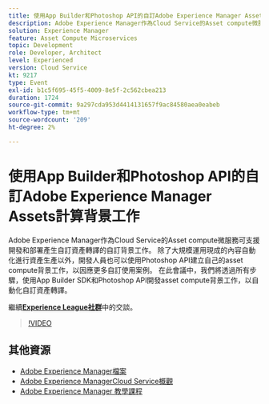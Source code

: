 ```yaml
---
title: 使用App Builder和Photoshop API的自訂Adobe Experience Manager Assets計算背景工作
description: Adobe Experience Manager作為Cloud Service的Asset compute微服務可支援開發和部署產生自訂資產轉譯的自訂背景工作。 除了大規模運用現成的內容自動化進行資產生產以外，開發人員也可以使用Photoshop API建立自己的asset compute背景工作，以因應更多自訂使用案例。 在此會議中，我們將透過所有步驟，使用App Builder SDK和Photoshop API開發asset compute背景工作，以自動化自訂資產轉譯。
solution: Experience Manager
feature: Asset Compute Microservices
topic: Development
role: Developer, Architect
level: Experienced
version: Cloud Service
kt: 9217
type: Event
exl-id: b1c5f695-45f5-4009-8e5f-2c562cbea213
duration: 1724
source-git-commit: 9a297cda953d4414131657f9ac84580aea0eabeb
workflow-type: tm+mt
source-wordcount: '209'
ht-degree: 2%

---
```


# 使用App Builder和Photoshop API的自訂Adobe Experience Manager Assets計算背景工作

Adobe Experience Manager作為Cloud Service的Asset compute微服務可支援開發和部署產生自訂資產轉譯的自訂背景工作。 除了大規模運用現成的內容自動化進行資產生產以外，開發人員也可以使用Photoshop API建立自己的asset compute背景工作，以因應更多自訂使用案例。 在此會議中，我們將透過所有步驟，使用App Builder SDK和Photoshop API開發asset compute背景工作，以自動化自訂資產轉譯。

繼續&#x200B;**[Experience League社群](https://adobe.ly/3F6f5sG)**&#x200B;中的交談。

>[!VIDEO](https://video.tv.adobe.com/v/337769/?quality=12&learn=on&hidetitle=true)

## 其他資源

- [Adobe Experience Manager檔案](https://experienceleague.adobe.com/docs/experience-manager-cloud-service.html)
- [Adobe Experience ManagerCloud Service概觀](https://experienceleague.adobe.com/docs/experience-manager-cloud-service/overview/home.html)
- [Adobe Experience Manager 教學課程](https://experienceleague.adobe.com/docs/experience-manager-tutorials.html)
